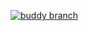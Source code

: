 [![buddy branch](https://app.buddy.works/gtma/broadstone-portland-dev/repository/branch/main/badge.svg?token=1d86589e616381719e054f9b8632cd0cbb14b451ffadee7e8010805c374212ef "buddy branch")](https://app.buddy.works/gtma/broadstone-portland-dev/repository/branch/undefined)
